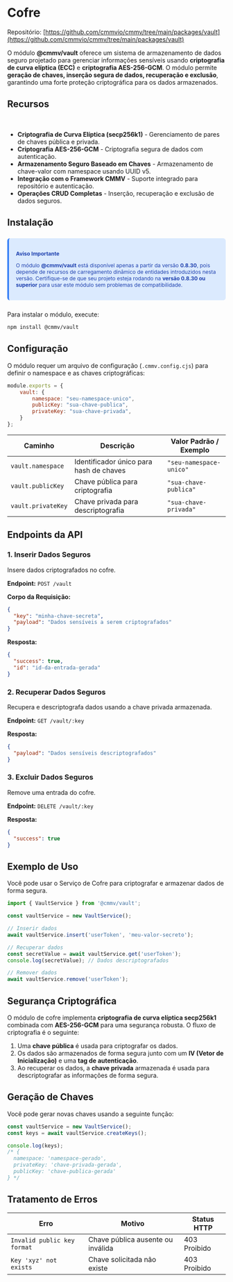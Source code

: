 # Cofre

Repositório: [https://github.com/cmmvio/cmmv/tree/main/packages/vault](https://github.com/cmmvio/cmmv/tree/main/packages/vault)

O módulo **@cmmv/vault** oferece um sistema de armazenamento de dados seguro projetado para gerenciar informações sensíveis usando **criptografia de curva elíptica (ECC)** e **criptografia AES-256-GCM**. O módulo permite **geração de chaves, inserção segura de dados, recuperação e exclusão**, garantindo uma forte proteção criptográfica para os dados armazenados.

## Recursos
<br/>

- **Criptografia de Curva Elíptica (secp256k1)** - Gerenciamento de pares de chaves pública e privada.
- **Criptografia AES-256-GCM** - Criptografia segura de dados com autenticação.
- **Armazenamento Seguro Baseado em Chaves** - Armazenamento de chave-valor com namespace usando UUID v5.
- **Integração com o Framework CMMV** - Suporte integrado para repositório e autenticação.
- **Operações CRUD Completas** - Inserção, recuperação e exclusão de dados seguros.

## Instalação

<div style="
    background-color: #DBEAFE;
    border-left: 4px solid #3B82F6;
    color: #1E40AF;
    padding: 1rem;
    border-radius: 0.375rem;
    margin: 1.5rem 0;
    font-size: 12px;
">
    <p style="font-weight: bold; margin-bottom: 0.5rem;">Aviso Importante</p>
    <p>
        O módulo <strong>@cmmv/vault</strong> está disponível apenas a partir da versão <strong>0.8.30</strong>, pois depende de recursos de carregamento dinâmico de entidades introduzidos nesta versão.
        Certifique-se de que seu projeto esteja rodando na <strong>versão 0.8.30 ou superior</strong> para usar este módulo sem problemas de compatibilidade.
    </p>
</div>

Para instalar o módulo, execute:

```sh
npm install @cmmv/vault
```

## Configuração

O módulo requer um arquivo de configuração (`.cmmv.config.cjs`) para definir o namespace e as chaves criptográficas:

```javascript
module.exports = {
    vault: {
        namespace: "seu-namespace-unico",
        publicKey: "sua-chave-publica",
        privateKey: "sua-chave-privada",
    }
};
```

| **Caminho**          | **Descrição**                               | **Valor Padrão / Exemplo** |
|----------------------|-------------------------------------------|--------------------------|
| `vault.namespace`   | Identificador único para hash de chaves   | `"seu-namespace-unico"`  |
| `vault.publicKey`   | Chave pública para criptografia           | `"sua-chave-publica"`    |
| `vault.privateKey`  | Chave privada para descriptografia        | `"sua-chave-privada"`    |

## Endpoints da API

### **1. Inserir Dados Seguros**

Insere dados criptografados no cofre.

**Endpoint:** `POST /vault`

**Corpo da Requisição:**
```json
{
  "key": "minha-chave-secreta",
  "payload": "Dados sensíveis a serem criptografados"
}
```

**Resposta:**
```json
{
  "success": true,
  "id": "id-da-entrada-gerada"
}
```

### **2. Recuperar Dados Seguros**

Recupera e descriptografa dados usando a chave privada armazenada.

**Endpoint:** `GET /vault/:key`

**Resposta:**
```json
{
  "payload": "Dados sensíveis descriptografados"
}
```

### **3. Excluir Dados Seguros**

Remove uma entrada do cofre.

**Endpoint:** `DELETE /vault/:key`

**Resposta:**
```json
{
  "success": true
}
```

## Exemplo de Uso

Você pode usar o Serviço de Cofre para criptografar e armazenar dados de forma segura.

```typescript
import { VaultService } from '@cmmv/vault';

const vaultService = new VaultService();

// Inserir dados
await vaultService.insert('userToken', 'meu-valor-secreto');

// Recuperar dados
const secretValue = await vaultService.get('userToken');
console.log(secretValue); // Dados descriptografados

// Remover dados
await vaultService.remove('userToken');
```

## Segurança Criptográfica

O módulo de cofre implementa **criptografia de curva elíptica secp256k1** combinada com **AES-256-GCM** para uma segurança robusta. O fluxo de criptografia é o seguinte:

1. Uma **chave pública** é usada para criptografar os dados.
2. Os dados são armazenados de forma segura junto com um **IV (Vetor de Inicialização)** e uma **tag de autenticação**.
3. Ao recuperar os dados, a **chave privada** armazenada é usada para descriptografar as informações de forma segura.

## Geração de Chaves

Você pode gerar novas chaves usando a seguinte função:

```typescript
const vaultService = new VaultService();
const keys = await vaultService.createKeys();

console.log(keys);
/* {
  namespace: 'namespace-gerado',
  privateKey: 'chave-privada-gerada',
  publicKey: 'chave-publica-gerada'
} */
```

## Tratamento de Erros

| **Erro**                   | **Motivo**                           | **Status HTTP**   |
|----------------------------|------------------------------------|----------------|
| `Invalid public key format` | Chave pública ausente ou inválida | 403 Proibido      |
| `Key 'xyz' not exists`      | Chave solicitada não existe       | 403 Proibido      |
